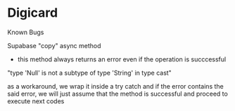 # Digicard
 

Known Bugs

Supabase "copy" async method
  - this method always returns an error even if the operation is succcessful

 "type 'Null' is not a subtype of type 'String' in type cast"

 as a workaround, we wrap it inside a try catch and if the error contains the said error,
 we will just assume that the method is successful and proceed to execute next codes